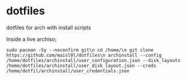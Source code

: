 # dotfiles

dotfiles for arch with install scripts


  Inside a live archiso;
  
  ``sudo pacman -Sy --noconfirm git\n
  cd /home/\n
  git clone https://github.com/maisl0l/dotfiles\n
  archinstall --config /home/dotfiles/archinstall/user_configuration.json --disk_layouts /home/dotfiles/archinstall/user_disk_layout.json --creds /home/dotfil/archinstall/user_credentials.json``
